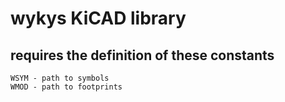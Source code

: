 # wykys KiCAD library

## requires the definition of these constants

```
WSYM - path to symbols
WMOD - path to footprints
```
